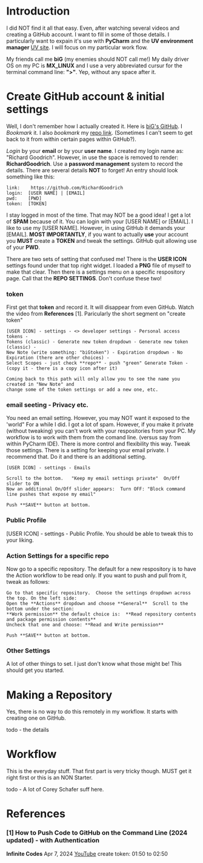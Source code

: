 # Introduction
I did NOT find it all that easy.  Even, after watching several videos and creating a GitHub account.  I want to fill in some of those details.  I particularly want to expain it's use with **PyCharm** and the **UV environment manager** [UV site](https://docs.astral.sh/uv/pip/environments/).    I will focus on my particular work flow.

My friends call me **biG**  (my enemies should NOT call me!) My daily driver OS on my PC is **MX_LINUX** and I use a very abbreviated cursur for the terminal command line: **">"**.  Yep, without any space after it.

# Create GitHub account & initial settings
Well, I don't remember how I actually created it. Here is [biG's GitHub](https://github.com/RichardGoodrich/).  I *Bookmark* it. I also *bookmark* my [repo link](https://github.com/RichardGoodrich?tab=repositories).  (Sometimes I can't seem to get back to it from within certain pages within GitHub?).

*Login* by your **email** or by your **user name**.  I created my login name as: "Richard Goodrich".  However, in use the space is removed to render:  **RichardGoodrich**.  Use a **password management** system to record the details. There are several details **NOT** to forget!  An entry should look something like this:

```
link:    https://github.com/RichardGoodrich
login:  [USER NAME] | [EMAIL]
pwd:    [PWD]
token:  [TOKEN]
```
I stay logged in most of the time.  That may NOT be a good idea!  I get a lot of **SPAM** because of it.  You can login with your [USER NAME] or [EMAIL].  I like to use my [USER NAME].  However, in using GitHub it demands your [EMAIL].  **MOST IMPORTANTLY**, if you want to actually **use** your account you **MUST** create a **TOKEN** and tweak the settings.  GitHub quit allowing use of your **PWD**.

There are two sets of setting that confused me!  There is the **USER ICON** settings found under that top right widget.  I loaded a **PNG** file of myself to make that clear.  Then there is a settings menu on a specific respository page.  Call that the **REPO SETTINGS**. Don't confuse these two!

### token
First get that **token** and record it.  It will disappear from even GitHub.  Watch the video from **References** [1].  Paricularly the short segment on "create token"

```
[USER ICON] - settings - <> developer settings - Personal access tokens -
Tokens (classic) - Generate new token dropdown - Generate new token (classic) -
New Note (write something: "biGtoken") - Expiration dropdown - No Expiration (there are other choices) -
Select Scopes - just check **repo** - push "green" Generate Token -
(copy it - there is a copy icon after it)

Coming back to this path will only allow you to see the name you created in "New Note" and
change some of the token settings or add a new one, etc.
```
### email seeting - Privacy etc.
You need an email setting.  However, you may NOT want it exposed to the 'world"  For a while I did.  I got a lot of spam.  However, if you make it private (without tweaking) you can't work with your respositories from your PC.  My workflow is to work with them from the comand line. (versus say from within PyCharm IDE).  There is more control and flexibility this way.  Tweak those settings.  There is a setting for keeping your email private.  I recommend that.  Do it and there is an additional setting.

```
[USER ICON] - settings - Emails

Scroll to the bottom.   "Keep my email settings private"  On/Off slider to ON
Now an additional On/Off slider appears:  Turn OFF: "Block command line pushes that expose my email"

Push **SAVE** button at bottom.
```
### Public Profile
[USER ICON] - settings - Public Profile.  You should be able to tweak this to your liking.

### Action Settings for a specific repo
Now go to a specific repository.  The default for a new respository is to have the Action workflow to be read only.  If you
want to push and pull from it, tweak as follows:

```
Go to that specific repository.  Choose the settings dropdown across the top. On the left side:
Open the **Actions** dropdown and choose **General**  Scroll to the bottom under the section:
**Work permission** the default choice is:  **Read repository contents and package permission contents**
Uncheck that one and choose: **Read and Write permission**

Push **SAVE** button at bottom.
```
### Other Settings
A lot of other things to set.  I just don't know what those might be!  This should get you started.

# Making a Repository
Yes, there is no way to do this remotely in my workflow.  It starts with creating one on GitHub.

todo - the details

# Workflow
This is the everyday stuff.  That first part is very tricky though.  MUST get it right first or this is an NON Starter.

todo - A lot of Corey Schafer suff here.

# References
### [1]  How to Push Code to GitHub on the Command Line (2024 updated) - with Authentication
**Infinite Codes** Apr 7, 2024 [YouTube](https://youtu.be/G7vMhsTUzWI)
create token: 01:50 to 02:50


